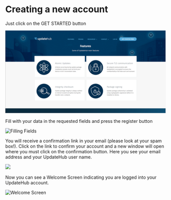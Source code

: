 # Creating a new account

Just click on the GET STARTED button

![Get Started ](../../.gitbook/assets/getstarted.jpg)

Fill with your data in the requested fields and press the register button

![Filling Fields](../../.gitbook/assets/getstartedform%20%282%29.jpg)

You will receive a confirmation link in your email \(please look at your spam box!\). Click on the link to confirm your account and a new window will open where you must click on the confirmation button. Here you see your email address and your UpdateHub user name.

![](../../.gitbook/assets/confirmationemail.jpg)

Now you can see a Welcome Screen indicating you are logged into your UpdateHub account.

![Welcome Screen](../../.gitbook/assets/wellcome.gif)

